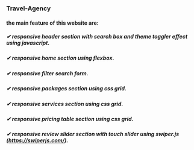 ### Travel-Agency
#### the main feature of this website are:
##### ✔ responsive header section with search box and theme toggler effect using javascript.
##### ✔ responsive home section using flexbox.
##### ✔ responsive filter search form.
##### ✔ responsive packages section using css grid.
##### ✔ responsive services section using css grid.
##### ✔ responsive pricing table section using css grid.
##### ✔ responsive review slider section with touch slider using swiper.js (https://swiperjs.com/).